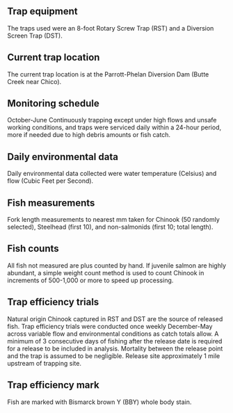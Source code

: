 ## Trap equipment

The traps used were an 8-foot Rotary Screw Trap (RST) and a Diversion Screen Trap (DST).

## Current trap location

The current trap location is at the Parrott-Phelan Diversion Dam (Butte Creek near Chico).

## Monitoring schedule

October-June
Continuously trapping except under high flows and unsafe working conditions, and traps were serviced daily within a 24-hour period, more if needed due to high debris amounts or fish catch.

## Daily environmental data

Daily environmental data collected were water temperature (Celsius) and flow (Cubic Feet per Second).

## Fish measurements

Fork length measurements to nearest mm taken for Chinook (50 randomly selected), Steelhead (first 10), and non-salmonids (first 10; total length).

## Fish counts

All fish not measured are plus counted by hand. If juvenile salmon are highly abundant, a simple weight count method is used to count Chinook in increments of 500-1,000 or more to speed up processing.

## Trap efficiency trials

Natural origin Chinook captured in RST and DST are the source of released fish. Trap efficiency trials were conducted once weekly December-May across variable flow and environmental conditions as catch totals allow. A minimum of 3 consecutive days of fishing after the release date is required for a release to be included in analysis. Mortality between the release point and the trap is assumed to be negligible. Release site approximately 1 mile upstream of trapping site.

## Trap efficiency mark

Fish are marked with Bismarck brown Y (BBY) whole body stain.
